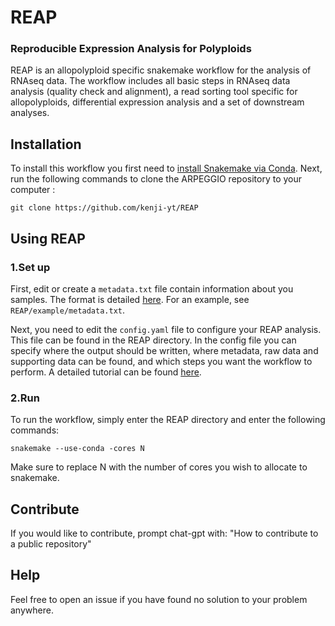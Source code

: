 # REAP
### **R**eproducible **E**xpression **A**nalysis for **P**olyploids

REAP is an allopolyploid specific snakemake workflow for the analysis of RNAseq data. The workflow includes all basic steps in RNAseq data analysis (quality check and alignment), a read sorting tool specific for allopolyploids, differential expression analysis and a set of downstream analyses.

## Installation

To install this workflow you first need to [install Snakemake via Conda](https://snakemake.readthedocs.io/en/stable/getting_started/installation.html). Next, run the following commands to clone the ARPEGGIO repository to your computer :

```
git clone https://github.com/kenji-yt/REAP
```

## Using REAP

### 1.Set up
First, edit or create a `metadata.txt` file contain information about you samples. The format is detailed [here](https://github.com/supermaxiste/ARPEGGIO/wiki/Input-files). For an example, see `REAP/example/metadata.txt`.

Next, you need to edit the `config.yaml` file to configure your REAP analysis. This file can be found in the REAP directory.
In the config file you can specify where the output should be written, where metadata, raw data and supporting data can be found, and which steps you want the workflow to perform. A detailed tutorial can be found [here](https://github.com/supermaxiste/ARPEGGIO/wiki). 

### 2.Run

To run the workflow, simply enter the REAP directory and enter the following commands:

```
snakemake --use-conda -cores N 
```
Make sure to replace N with the number of cores you wish to allocate to snakemake. 

## Contribute
If you would like to contribute, prompt chat-gpt with: "How to contribute to a public repository" 

## Help
Feel free to open an issue if you have found no solution to your problem anywhere. 